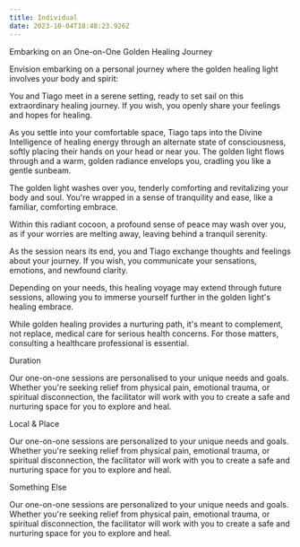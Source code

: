 ```yaml
---
title: Individual
date: 2023-10-04T18:48:23.926Z
---
```

Embarking on an One-on-One Golden Healing Journey

Envision embarking on a personal journey where the golden healing light involves your body and spirit:



You and Tiago meet in a serene setting, ready to set sail on this extraordinary healing journey. If you wish, you openly share your feelings and hopes for healing.



As you settle into your comfortable space, Tiago taps into the Divine Intelligence of healing energy through an alternate state of consciousness, softly placing their hands on your head or near you. The golden light flows through and a warm, golden radiance envelops you, cradling you like a gentle sunbeam.



The golden light washes over you, tenderly comforting and revitalizing your body and soul. You're wrapped in a sense of tranquility and ease, like a familiar, comforting embrace.



Within this radiant cocoon, a profound sense of peace may wash over you, as if your worries are melting away, leaving behind a tranquil serenity.



As the session nears its end, you and Tiago exchange thoughts and feelings about your journey. If you wish, you communicate your sensations, emotions, and newfound clarity.



Depending on your needs, this healing voyage may extend through future sessions, allowing you to immerse yourself further in the golden light's healing embrace.



While golden healing provides a nurturing path, it's meant to complement, not replace, medical care for serious health concerns. For those matters, consulting a healthcare professional is essential.



Duration

Our one-on-one sessions are personalised to your unique needs and goals. Whether you're seeking relief from physical pain, emotional trauma, or spiritual disconnection, the facilitator will work with you to create a safe and nurturing space for you to explore and heal.

Local & Place

Our one-on-one sessions are personalized to your unique needs and goals. Whether you're seeking relief from physical pain, emotional trauma, or spiritual disconnection, the facilitator will work with you to create a safe and nurturing space for you to explore and heal.

Something Else

Our one-on-one sessions are personalized to your unique needs and goals. Whether you're seeking relief from physical pain, emotional trauma, or spiritual disconnection, the facilitator will work with you to create a safe and nurturing space for you to explore and heal.